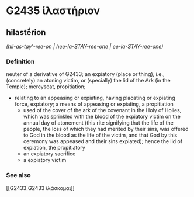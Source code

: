 # G2435 ἱλαστήριον

## hilastḗrion

_(hil-as-tay'-ree-on | hee-la-STAY-ree-one | ee-la-STAY-ree-one)_

### Definition

neuter of a derivative of G2433; an expiatory (place or thing), i.e., (concretely) an atoning victim, or (specially) the lid of the Ark (in the Temple); mercyseat, propitiation; 

- relating to an appeasing or expiating, having placating or expiating force, expiatory; a means of appeasing or expiating, a propitiation
  - used of the cover of the ark of the covenant in the Holy of Holies, which was sprinkled with the blood of the expiatory victim on the annual day of atonement (this rite signifying that the life of the people, the loss of which they had merited by their sins, was offered to God in the blood as the life of the victim, and that God by this ceremony was appeased and their sins expiated); hence the lid of expiation, the propitiatory
  - an expiatory sacrifice
  - a expiatory victim

### See also

[[G2433|G2433 ἱλάσκομαι]]
